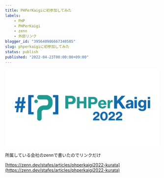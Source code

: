 ```yaml
---
title: PHPerKaigiに初参加してみた
labels:
    - PHP
    - PHPerKaigi
    - zenn
    - 外部リンク
blogger_id: "395640986667340505"
slug: phperkaigiに初参加してみた
status: publish
published: "2022-04-23T00:00:00+09:00"
---
```

[![](images/6bd3f54e3b0b.png)](images/6bd3f54e3b0b.png)

所属している会社のzennで書いたのでリンクだけ

[https://zenn.dev/stafes/articles/phperkaigi2022-kurata](https://zenn.dev/stafes/articles/phperkaigi2022-kurata)
